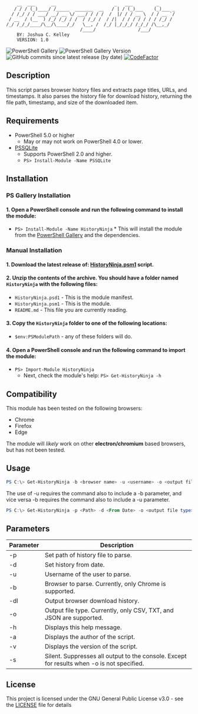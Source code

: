         __  ___      __                      _   ___         _      
       / / / (_)____/ /_____  _______  __   / | / (_)___    (_)___ _
      / /_/ / / ___/ __/ __ \/ ___/ / / /  /  |/ / / __ \  / / __ `/
     / __  / (__  ) /_/ /_/ / /  / /_/ /  / /|  / / / / / / / /_/ / 
    /_/ /_/_/____/\__/\____/_/   \__, /  /_/ |_/_/_/ /_/_/ /\__,_/  
                                /____/                /___/         
        BY: Joshua C. Kelley
        VERSION: 1.0


![PowerShell Gallery](https://img.shields.io/powershellgallery/dt/HistoryNinja)
![PowerShell Gallery Version](https://img.shields.io/powershellgallery/v/HistoryNinja)
![GitHub commits since latest release (by date)](https://img.shields.io/github/commits-since/JCKelley-CYBR/HistoryNinja/latest)
[![CodeFactor](https://www.codefactor.io/repository/github/jckelley-cybr/historyninja/badge/main)](https://www.codefactor.io/repository/github/jckelley-cybr/historyninja/overview/main)

## Description
This script parses browser history files and extracts page titles, URLs, and timestamps. It also parses the history file for download history, returning the file path, timestamp, and size of the downloaded item. 

## Requirements
* PowerShell 5.0 or higher
  * May or may not work on PowerShell 4.0 or lower.
* [PSSQLite](https://www.powershellgallery.com/packages/PSSQLite/1.1.0)
  * Supports PowerShell 2.0 and higher.
  * `PS> Install-Module -Name PSSQLite`

## Installation
### PS Gallery Installation
#### 1. Open a PowerShell console and run the following command to install the module:
   * `PS> Install-Module -Name HistoryNinja`
    * This will install the module from the [PowerShell Gallery](https://www.powershellgallery.com/packages/HistoryNinja/) and the dependencies.
### Manual Installation
#### 1. Download the latest release of: [HistoryNinja.psm1](HistoryNinja.psm1) script.
#### 2. Unzip the contents of the archive. You should have a folder named `HistoryNinja` with the following files:
   * `HistoryNinja.psd1` - This is the module manifest.
   * `HistoryNinja.psm1` - This is the module.
   * `README.md` - This file you are currently reading.
#### 3. Copy the `HistoryNinja` folder to one of the following locations:
   * `$env:PSModulePath` - any of these folders will do.
#### 4. Open a PowerShell console and run the following command to import the module:
   * `PS> Import-Module HistoryNinja`
     * Next, check the module's help: `PS> Get-HistoryNinja -h`

## Compatibility
This module has been tested on the following browsers:
* Chrome
* Firefox
* Edge

The module will *likely* work on other **electron/chromium** based browsers, but has not been tested.

## Usage
```powershell
PS C:\> Get-HistoryNinja -b <browser name> -u <username> -o <output file type>
```

The use of -u requires the command also to include a -b parameter, and vice versa -b requires the command also to include a -u parameter.

```powershell
PS C:\> Get-HistoryNinja -p <Path> -d <From Date> -o <output file type>
```


## Parameters
| Parameter | Description |
|-----------|-------------|
| -p | Set path of history file to parse. |
| -d | Set history from date. |
| -u | Username of the user to parse. |
| -b | Browser to parse. Currently, only Chrome is supported. |
| -dl | Output browser download history. |
| -o | Output file type. Currently, only CSV, TXT, and JSON are supported. |
| -h | Displays this help message. |
| -a | Displays the author of the script. |
| -v | Displays the version of the script. |
| -s | Silent. Suppresses all output to the console. Except for results when -o is not specified.|

## License
This project is licensed under the GNU General Public License v3.0 - see the [LICENSE](LICENSE) file for details

